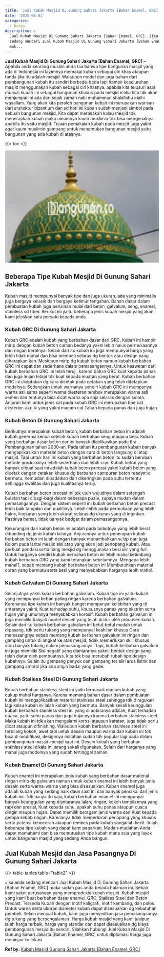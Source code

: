 ```yaml
---
title: 'Jual Kubah Masjid Di Gunung Sahari Jakarta [Bahan Enamel, GRC]'
date: '2025-08-01'
categories:
  - harga
description: >-
  Jual Kubah Masjid Di Gunung Sahari Jakarta [Bahan Enamel, GRC]. Jika anda
  sedang mencari Jual Kubah Masjid Di Gunung Sahari Jakarta [Bahan Enamel, GRC]
  mak...
---
```


**Jual Kubah Masjid Di Gunung Sahari Jakarta \[Bahan Enamel, GRC\]** – Apabila anda seorang muslim anda tau bahwa tipe bangunan masjid yang ada di Indonesia ini lazimnya memakai kubah sebagai ciri khas ataupun tanda jika itu adalah mesjid. Walaupun model dan juga bahan dari pembangunan kubah itu sendiri berbeda-beda tapi hampir keseluruhan masjid menggunakan kubah sebagai ciri khasnya. apabila kita telusuri asal muasal kubah ini sebagai bangunan khusus pada mesjid maka kita tdk akan menjumpai ini ada dari sejak zaman nabi muhammad shalallohu alaihi wasallam. Yang akan kita peroleh bangunan kubah ini merupakan warisan dari arsitektur bizantium dan sd hari ini kubah sudah menjadi simbol pada sebuah bangunan mesjid. Kita dapat merasakan kalau mesjid tdk menerapkan kubah maka umumnya kaum muslimin tdk bisa mengenalnya apabila itu yaitu masjid. Tujuan pemakaian kubah pada mesjid juga yakni agar kaum muslimin gampang untuk menemukan bangunan mesjid yaitu bangunan yang ada kubah di atasnya.

{{< toc >}}

![Jual Kubah Masjid Di Gunung Sahari Jakarta [Bahan Enamel, GRC]](/images/jual-kubah-masjid-21.png)

## Beberapa Tipe Kubah Mesjid Di Gunung Sahari Jakarta

Kubah masjid mempunyai banyak tipe dan juga ukuran, ada yang minimalis juga bergaya kelasik dan bergaya ketimur tengahan. Bahan dasar dalam pembuatan kubah juga berlainan mulai dari beton, galvalum, seng, enamel, stainless sd fiber. Berikut ini yaitu beberapa jenis kubah mesjid yang akan kami jelaskan satu persatu kepada anda.

### Kubah GRC Di Gunung Sahari Jakarta

Kubah GRC adalah kubah yang berbahan dasar dari GRC. Kubah ini hampir mirip dengan kubah beton cuman bedanya yakni lebih halus permukaannya dan ringan beratnya. Selain dari itu kubah ini juga mempunyai harga yang lebih tidak mahal dan bisa membeli selaras dg bentuk atau design yang diharapkan kan. Meskipun mirip dg kubah beton namun kubah berbahan GRC ini cepat dan sederhana dalam pemasangannya. Untuk keawetan dari kubah berbahan GRC ini telah teruji, karena bahan GRC kuat kepada panas dan juga hujan tetapi tdk kuat kepada muatan yang berat. Kubah berbahan GRC ini diciptakan dg cara dicetak pada cetakan yang telah ditetapkan modelnya. Sedangkan untuk warnanya sendiri kubah GRC ini mempunyai warna asli sama seperti warna plesteran tembok merupakan warna asli semen dan tentunya bisa dicat warna apa saja selaras dengan selera. Anjuran kami untuk jenis cat pada kubah GRC ini merupakan tipe cat eksterior, akrilik yang yakni macam cat Tahan kepada panas dan juga hujan.

### Kubah Beton Di Gunung Sahari Jakarta

Berikutnya merupakan kubah beton, kubah berbahan beton ini adalah kubah generasi kedua setelah kubah berbahan seng maupun besi. Kubah yang berbahan dasar beton cor ini banyak diaplikasikan pada Era Pembangunan tahun 2000-an. Pada tahun itu pembangunan kubah banyak mengaplikasikan material beton dengan cara di beton langsung di atap masjid. Tapi untuk hari ini kubah yang berbahan beton itu sudah berubah metode produksinya lebih sederhana dan lebih rapi. Kubah beton yang banyak dibuat saat ini adalah kubah beton precast yakni kubah beton yang dicetak dengan cetakan khusus dg berbahan campuran beton readymix bermutu. Kemudian dipadatkan dan dikeringkan pada suhu tertentu sehingga kwalitas dan juga kualitasnya teruji.

Kubah berbahan beton precast ini tdk utuh wujudnya dalam setengah bulatan tapi dibagi-bagi dalam beberapa puzle, supaya mudah dalam pemasangannya. Dengan sistem seperti ini kubah berbahan beton precast lebih baik tampilan dan qualitinya. Lebih-lebih pada permukaan yang lebih halus, lingkaran yang lebih akurat selaras dg ukuran yang di inginkan. Pastinya hemat, tidak banyak budget dalam pemasangannya.

Kekurangan dari kubah beton ini adalah pada bobotnya yang lebih berat dibanding dg jenis kubah lainnya. Anjurannya untuk penerapan kubah berbahan beton ini ialah dengan banyak menambahkan selup dan juga Kolom pada lantai mesjid sisi atap yang akan jadi penopang kubah. Atau perkuat pondasi serta tiang mesjid dg menggunakan besi ulir yang full. Untuk harganya sendiri kubah berbahan beton ini lebih mahal ketimbang kubah berbahan GRC yang kami terangkan sebelumnya. Mengapa lebih mahal?, sebab memang kubah berbahan beton ini Membutuhkan material coran yang bermutu serta besi yang menyebabkan harganya lebih mahal.

### Kubah Galvalum Di Gunung Sahari Jakarta

Selanjutnya yakni kubah berbahan galvalum. Kubah tipe ini yaitu kubah yang mempunyai beban paling ringan karena berbahan galvalum. Karenanya tipe kubah ini banyak banget mempunyai kelebihan yang di antaranya yakni; Kuat terhadap suhu, khususnya panas yang ekstrim serta hujan yang umumnya menyebabkan korosif. Kubah berbahan galvalum ini juga memiliki banyak model desain yang telah diatur oleh produsen kubah. Selain dari itu kubah berbahan galvalum ini betul-betul mudah untuk dipasang, tdk perlu tukang yang mempunyai keahlian khusus Cara memasangnya sebab memang kubah berbahan galvalum ini ringan dan gampang untuk di angkat ke atas mesjid, tidak memerlukan skill khusus atau banyak tukang dalam pemasangannya. Tapi, kubah berbahan galvalum ini juga memiliki Sisi negatif yang diantaranya yakni; bentuk design yang telah diatur oleh pembuatnya, kita tdk bisa merubah rubah tipe design kubahnya. Selain itu gampang penyok dan gampang ter aliri arus listrik dan gampang ambrol jika ada angin badai yang gede.

### Kubah Stailess Steel Di Gunung Sahari Jakarta

Kubah berbahan stainless steel ini yaitu termasuk macam kubah yang cukup mahal harganya. Karena memang bahan dasar dalam pembuatan kubah ini mengaplikasikan material stainless steel sehingga tdk diragukan lagi kalau kubah ini ialah kubah yang bermutu. Banyak sekali keunggulan kubah berbahan stainless steel ini yang di antaranya adalah; Kuat terhadap cuaca, yaitu suhu panas dan juga hujannya karena berbahan stainless steel. Maka kubah ini tdk akan mengalami korosi ataupun karatan, juga tidak perlu dicat ataupun difinishing. Walaupun kubah berbahan stainless steel ini terbilang kokoh, awet tapi untuk desain maupun warna dari kubah ini tdk bisa di modifikasi, designnya malahan sudah tdk popular lagi pada dalam pembangunan masjid-mesjid saat ini. Desain kubah yang berbahan stainless steel dikala ini jarang sekali digunakan, Selain dari harganya yang mahal juga modelnya yang sudah tertinggal zaman.

### Kubah Enamel Di Gunung Sahari Jakarta

Kubah enamel ini merupakan jenis kubah yang berbahan dasar material ringan mirip dg galvalum namun untuk kubah enamel ini lebih banyak jenis desain serta warna-warna yang bisa disesuaikan. Kubah enamel juga adalah kubah yang sedang naik daun saat ini dan banyak pemakai dari jenis kubah ini. Tdk hanya itu saja, kubah berbahan enamel ini mempunyai banyak keunggulan yang diantaranya ialah; ringan, kokoh tampilannya yang rapi dan presisi, Kuat kepada suhu, apakah suhu panas ataupun cuaca dingin maupun hujan. Dapat memilih beragam jenis warna dan Kuat kepada gempa sebab ringan. Karenanya tidak memerlukan penopang yang khusus serta potensi kebocoran ataupun rembes pada kubah sangatlah kecil. Itulah beberapa tipe kubah yang dapat kami paparkan, Mudah-mudahan Anda dapat memahami dan bisa memutuskan tipe kubah mana saja yang layak untuk bangunan masjid yang sedang Anda bangun.

## Jual Kubah Mesjid dan Jasa Pasangnya Di Gunung Sahari Jakarta

{{< table-tables table="table2" >}}

Jika anda sedang mencari Jual Kubah Masjid Di Gunung Sahari Jakarta \[Bahan Enamel, GRC\] maka sudah pas anda berada halaman ini. Sebab kami yakni perusahaan yang memproduksi kubah mesjid. Kubah mesjid yang kami buat berbahan dasar enamel, GRC, Stailess Steel dan Beton Precast. Tersedia Kubah dengan motif kaligrafi, motif kembang, dan polos. Untuk warna serta ukuran diameter kubah dapat disesuaikan dg kebutuhan pembeli. Selain menjual kubah, kami juga menyedikan jasa pemasangannya dg tukang yang berpengalaman. Harga kubah masjid yang kami jualpun ialah harga terbaik, harga yang standar dan dapat disesuaikan dg biaya pembangunan mesjid itu sendiri. Silahkan hubungi Jual Kubah Masjid Di Gunung Sahari Jakarta \[Bahan Enamel, GRC\] untuk diplomasi harga juga meninjau ke lokasi.

**Ref by:** [Kubah Masjid Gunung Sahari Jakarta [Bahan Enamel, GRC]](https://id.wikipedia.org/wiki/Kubah)
